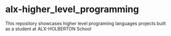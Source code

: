 # alx-higher_level_programming
This repository showcases higher level programiing languages projects built as a student at ALX-HOLBERTON School

